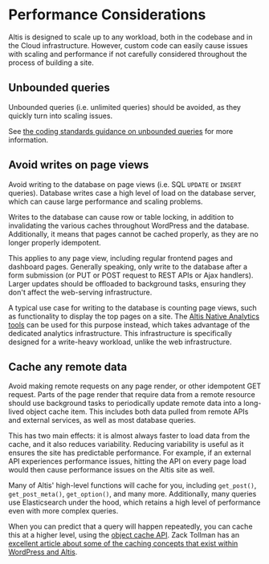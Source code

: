 # Performance Considerations

Altis is designed to scale up to any workload, both in the codebase and in the Cloud infrastructure. However, custom code can easily
cause issues with scaling and performance if not carefully considered throughout the process of building a site.

## Unbounded queries

Unbounded queries (i.e. unlimited queries) should be avoided, as they quickly turn into scaling issues.

See [the coding standards guidance on unbounded queries](./standards.md#bounded-queries) for more information.

## Avoid writes on page views

Avoid writing to the database on page views (i.e. SQL `UPDATE` or `INSERT` queries). Database writes case a high level of load on
the database server, which can cause large performance and scaling problems.

Writes to the database can cause row or table locking, in addition to invalidating the various caches throughout WordPress and the
database. Additionally, it means that pages cannot be cached properly, as they are no longer properly idempotent.

This applies to any page view, including regular frontend pages and dashboard pages. Generally speaking, only write to the database
after a form submission (or PUT or POST request to REST APIs or Ajax handlers). Larger updates should be offloaded to background
tasks, ensuring they don't affect the web-serving infrastructure.

A typical use case for writing to the database is counting page views, such as functionality to display the top pages on a site.
The [Altis Native Analytics tools](docs://analytics/native/README.md) can be used for this purpose instead, which takes advantage of
the dedicated analytics infrastructure. This infrastructure is specifically designed for a write-heavy workload, unlike the web
infrastructure.

## Cache any remote data

Avoid making remote requests on any page render, or other idempotent GET request. Parts of the page render that require data from a
remote resource should use background tasks to periodically update remote data into a long-lived object cache item. This includes
both data pulled from remote APIs and external services, as well as most database queries.

This has two main effects: it is almost always faster to load data from the cache, and it also reduces variability. Reducing
variability is useful as it ensures the site has predictable performance. For example, if an external API experiences performance
issues, hitting the API on every page load would then cause performance issues on the Altis site as well.

Many of Altis' high-level functions will cache for you, including `get_post()`, `get_post_meta()`, `get_option()`, and many more.
Additionally, many queries use Elasticsearch under the hood, which retains a high level of performance even with more complex
queries.

When you can predict that a query will happen repeatedly, you can cache this at a higher level, using
the [object cache API](https://codex.wordpress.org/Class_Reference/WP_Object_Cache#wp_cache-functions). Zack Tollman has
an [excellent article about some of the caching concepts that exist within WordPress and Altis](https://www.tollmanz.com/core-caching-concepts-in-wordpress/).
